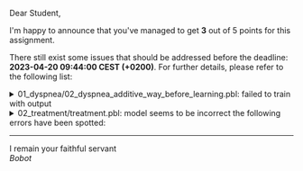 Dear Student,

I'm happy to announce that you've managed to get **3** out of 5 points for this assignment.

There still exist some issues that should be addressed before the deadline: **2023-04-20 09:44:00 CEST (+0200)**. For further details, please refer to the following list:

<details><summary>01_dyspnea/02_dyspnea_additive_way_before_learning.pbl: failed to train with output</summary></details>
<details><summary>02_treatment/treatment.pbl: model seems to be incorrect the following errors have been spotted:</summary>&nbsp;&nbsp;- given evidence: bisphosphonates and calcium, got erronoeus output when trying to inference on files: 02_treatment/treatment.pbl, 02_treatment/query.que, 02_treatment/evi_bisphosphonates_and_calcium.evi:<br>InconsistentEvidenceError: Inconsistent evidence detected during evidence propagation.</details>

-----------
I remain your faithful servant\
_Bobot_